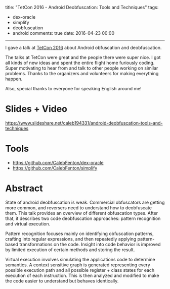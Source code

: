 title: "TetCon 2016 - Android Deobfuscation: Tools and Techniques"
tags:
  - dex-oracle
  - simplify
  - deobfuscation
  - android
comments: true
date: 2016-04-23 00:00
---

I gave a talk at [TetCon 2016](https://tetcon.org) about Android obfuscation and deobfuscation.

The talks at TetCon were great and the people there were super nice. I got all kinds of new ideas and spent the entire flight home furiously coding. Super motivating to hear from and talk to other people working on similar problems. Thanks to the organizers and volunteers for making everything happen.
<!-- more -->

Also, special thanks to everyone for speaking English around me!

# Slides + Video

https://www.slideshare.net/caleb194331/android-deobfuscation-tools-and-techniques

# Tools

* https://github.com/CalebFenton/dex-oracle
* https://github.com/CalebFenton/simplify

# Abstract

State of android deobfuscation is weak. Commercial obfuscators are getting more common, and reversers need to understand how to deobfuscate them. This talk provides an overview of different obfuscation types. After that, it describes two code deobfuscation approaches: pattern recognition and virtual execution.

Pattern recognition focuses mainly on identifying obfuscation patterns, crafting into regular expressions, and then repeatedly applying pattern-based transformations on the code. Insight into code behavior is improved by limited execution of certain methods and storing the result.

Virtual execution involves simulating the applications code to determine semantics. A context sensitive graph is generated representing every possible execution path and all possible register + class states for each execution of each instruction. This is then analyzed and modified to make the code easier to understand but behaves identically.
